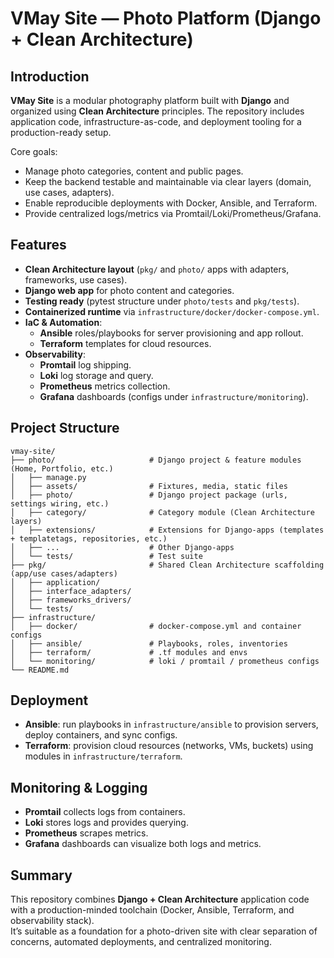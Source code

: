 # VMay Site — Photo Platform (Django + Clean Architecture)

## Introduction
**VMay Site** is a modular photography platform built with **Django** and organized using **Clean Architecture** principles.
The repository includes application code, infrastructure-as-code, and deployment tooling for a production-ready setup.

Core goals:
- Manage photo categories, content and public pages.
- Keep the backend testable and maintainable via clear layers (domain, use cases, adapters).
- Enable reproducible deployments with Docker, Ansible, and Terraform.
- Provide centralized logs/metrics via Promtail/Loki/Prometheus/Grafana.

## Features
- **Clean Architecture layout** (`pkg/` and `photo/` apps with adapters, frameworks, use cases).
- **Django web app** for photo content and categories.
- **Testing ready** (pytest structure under `photo/tests` and `pkg/tests`).
- **Containerized runtime** via `infrastructure/docker/docker-compose.yml`.
- **IaC & Automation**:
  - **Ansible** roles/playbooks for server provisioning and app rollout.
  - **Terraform** templates for cloud resources.
- **Observability**:
  - **Promtail** log shipping.
  - **Loki** log storage and query.
  - **Prometheus** metrics collection.
  - **Grafana** dashboards (configs under `infrastructure/monitoring`).

## Project Structure
```
vmay-site/
├── photo/                     # Django project & feature modules (Home, Portfolio, etc.)
│   ├── manage.py
│   ├── assets/                # Fixtures, media, static files
│   ├── photo/                 # Django project package (urls, settings wiring, etc.)
│   ├── category/              # Category module (Clean Architecture layers)
│   ├── extensions/            # Extensions for Django-apps (templates + templatetags, repositories, etc.)
│   ├── ...                    # Other Django-apps
│   └── tests/                 # Test suite
├── pkg/                       # Shared Clean Architecture scaffolding (app/use cases/adapters)
│   ├── application/
│   ├── interface_adapters/
│   ├── frameworks_drivers/
│   └── tests/
├── infrastructure/
│   ├── docker/                # docker-compose.yml and container configs
│   ├── ansible/               # Playbooks, roles, inventories
│   ├── terraform/             # .tf modules and envs
│   └── monitoring/            # loki / promtail / prometheus configs
└── README.md
```

## Deployment
- **Ansible**: run playbooks in `infrastructure/ansible` to provision servers, deploy containers, and sync configs.
- **Terraform**: provision cloud resources (networks, VMs, buckets) using modules in `infrastructure/terraform`.

## Monitoring & Logging
- **Promtail** collects logs from containers.
- **Loki** stores logs and provides querying.
- **Prometheus** scrapes metrics.
- **Grafana** dashboards can visualize both logs and metrics.

## Summary
This repository combines **Django + Clean Architecture** application code with a production-minded toolchain (Docker, Ansible, Terraform, and observability stack).  
It’s suitable as a foundation for a photo-driven site with clear separation of concerns, automated deployments, and centralized monitoring.
